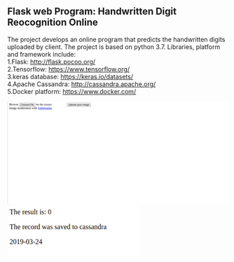 ## Flask web Program: Handwritten Digit Reocognition Online
The project develops an online program that predicts the handwritten digits uploaded by client.
The project is based on python 3.7.
Libraries, platform and framework include:  
1.Flask: http://flask.pocoo.org/      
2.Tensorflow: https://www.tensorflow.org/    
3.keras database: https://keras.io/datasets/  
4.Apache Cassandra: http://cassandra.apache.org/  
5.Docker platform: https://www.docker.com/    

![picture](mainpage.png)
![picture](Screenshot1.png)

